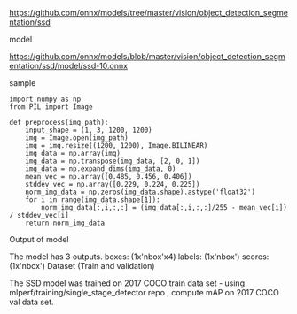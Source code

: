 https://github.com/onnx/models/tree/master/vision/object_detection_segmentation/ssd

model

https://github.com/onnx/models/blob/master/vision/object_detection_segmentation/ssd/model/ssd-10.onnx

sample

```
import numpy as np
from PIL import Image

def preprocess(img_path):
    input_shape = (1, 3, 1200, 1200)
    img = Image.open(img_path)
    img = img.resize((1200, 1200), Image.BILINEAR)
    img_data = np.array(img)
    img_data = np.transpose(img_data, [2, 0, 1])
    img_data = np.expand_dims(img_data, 0)
    mean_vec = np.array([0.485, 0.456, 0.406])
    stddev_vec = np.array([0.229, 0.224, 0.225])
    norm_img_data = np.zeros(img_data.shape).astype('float32')
    for i in range(img_data.shape[1]):
        norm_img_data[:,i,:,:] = (img_data[:,i,:,:]/255 - mean_vec[i]) / stddev_vec[i]
    return norm_img_data
```

Output of model

The model has 3 outputs. boxes: (1x'nbox'x4) labels: (1x'nbox') scores: (1x'nbox')
Dataset (Train and validation)

The SSD model was trained on 2017 COCO train data set - using mlperf/training/single_stage_detector repo , compute mAP on 2017 COCO val data set.